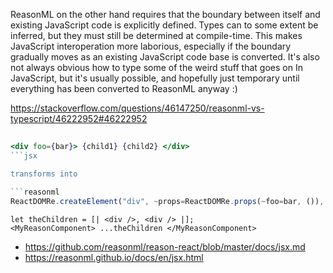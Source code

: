 ReasonML on the other hand requires that the boundary between itself and existing JavaScript code is explicitly defined. Types can to some extent be inferred, but they must still be determined at compile-time. This makes JavaScript interoperation more laborious, especially if the boundary gradually moves as an existing JavaScript code base is converted. It's also not always obvious how to type some of the weird stuff that goes on In JavaScript, but it's usually possible, and hopefully just temporary until everything has been converted to ReasonML anyway :)

https://stackoverflow.com/questions/46147250/reasonml-vs-typescript/46222952#46222952

##

```jsx
<div foo={bar}> {child1} {child2} </div>
```jsx

transforms into

```reasonml
ReactDOMRe.createElement("div", ~props=ReactDOMRe.props(~foo=bar, ()), [|child1, child2|]);
```

```reasonml
let theChildren = [| <div />, <div /> |];
<MyReasonComponent> ...theChildren </MyReasonComponent>
```

- https://github.com/reasonml/reason-react/blob/master/docs/jsx.md
- https://reasonml.github.io/docs/en/jsx.html